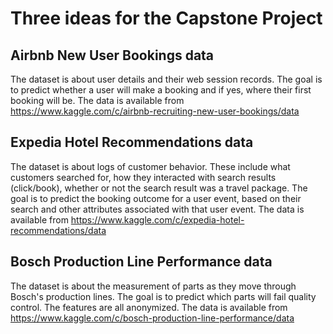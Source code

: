 # Three ideas for the Capstone Project

## Airbnb New User Bookings data
The dataset is about user details and their web session records. The goal is to predict whether a user will make a booking and if yes, where their first booking will be. 
The data is available from https://www.kaggle.com/c/airbnb-recruiting-new-user-bookings/data

## Expedia Hotel Recommendations data
The dataset is about logs of customer behavior. These include what customers searched for, how they interacted with search results (click/book), whether or not the search result was a travel package. The goal is to predict the booking outcome for a user event, based on their search and other attributes associated with that user event. 
The data is available from https://www.kaggle.com/c/expedia-hotel-recommendations/data

## Bosch Production Line Performance data
The dataset is about the measurement of parts as they move through Bosch's production lines. The goal is to predict which parts will fail quality control. The features are all anonymized. 
The data is available from https://www.kaggle.com/c/bosch-production-line-performance/data
